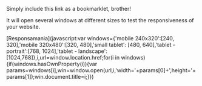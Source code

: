 Simply include this link as a bookmarklet, brother!

It will open several windows at different sizes to test the responsiveness of your website.

[Responsamania](javascript:var windows={'mobile 240x320':[240, 320],'mobile 320x480':[320, 480],'small tablet': [480, 640],'tablet - portrait':[768, 1024],'tablet - landscape':[1024,768]},i,url=window.location.href;for(i in windows\){if(windows.hasOwnProperty(i\)\){var params=windows[i],win=window.open(url,i,'width='+params[0]+',height='+params[1]\);win.document.title=i;}})